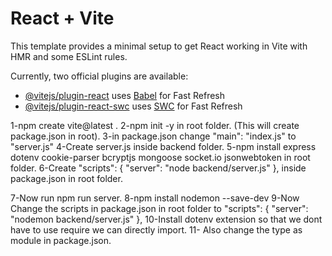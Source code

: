 # React + Vite

This template provides a minimal setup to get React working in Vite with HMR and some ESLint rules.

Currently, two official plugins are available:

- [@vitejs/plugin-react](https://github.com/vitejs/vite-plugin-react/blob/main/packages/plugin-react/README.md) uses [Babel](https://babeljs.io/) for Fast Refresh
- [@vitejs/plugin-react-swc](https://github.com/vitejs/vite-plugin-react-swc) uses [SWC](https://swc.rs/) for Fast Refresh


1-npm create vite@latest .
2-npm init -y in root folder.       (This will create package.json in root).
3-in package.json change "main": "index.js" to "server.js"
4-Create server.js inside backend folder.
5-npm install express dotenv cookie-parser bcryptjs mongoose socket.io jsonwebtoken  in root folder. 
6-Create "scripts": {
    "server": "node backend/server.js"
  },           inside package.json in root folder.

7-Now run npm run server.
8-npm install nodemon --save-dev
9-Now Change the scripts in package.json in root folder to "scripts": {
    "server": "nodemon backend/server.js"
  },
10-Install dotenv extension so that we dont have to use require we can directly import. 
11- Also change the type as module in package.json.


